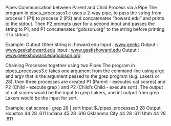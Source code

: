 Pipes
Communication between Parent and Child Process via a Pipe
The program in pipes_processes1.c uses a 2-way pipe, to pass the string from process 1 (P1) to process 2 (P2) and concatenates “howard.edu” and prints to the stdout. Then P2 prompts user for a second input and passes the string to P1, and P1 concatenates “gobison.org” to the string before printing it to stdout.

Example:
Output
Other string is: howard.edu
Input : www.geeks
Output : www.geekshoward.edu
Input : www.geekshoward.edu
Output : www.geekshoward.edugobison.org

Chaining Processes together using two Pipes
The program in pipes_processes3.c takes one argument from the command line using argc and argv that is the argument passed to the grep program (e.g. Lakers or 28), then three processes are created P1 (Parent - executes cat scores) and P2 (Child - execute grep ) and P2 (Child’s Child - execute sort). The output of cat scores would be the input to grep Lakers, and int output from grep Lakers would be the input for sort.

Example: cat scores | grep 28 | sort
Input
$./pipes_processes3 28
Output
Houston 44 28 .611
Indiana 45 28 .616
Oklahoma City 44 28 .611
Utah 44 28 .611